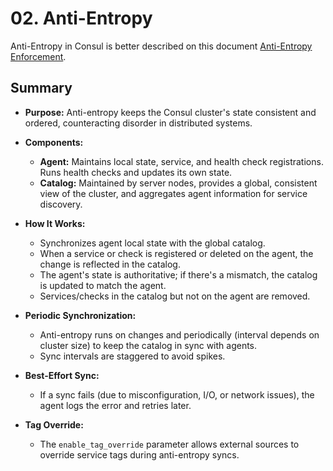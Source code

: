# 02. Anti-Entropy

Anti-Entropy in Consul is better described on this document [Anti-Entropy Enforcement](https://developer.hashicorp.com/consul/docs/architecture/anti-entropy).

## Summary

- **Purpose:** Anti-entropy keeps the Consul cluster's state consistent and ordered, counteracting disorder in distributed systems.

- **Components:**

  - **Agent:** Maintains local state, service, and health check registrations. Runs health checks and updates its own state.
  - **Catalog:** Maintained by server nodes, provides a global, consistent view of the cluster, and aggregates agent information for service discovery.

- **How It Works:**

  - Synchronizes agent local state with the global catalog.
  - When a service or check is registered or deleted on the agent, the change is reflected in the catalog.
  - The agent's state is authoritative; if there's a mismatch, the catalog is updated to match the agent.
  - Services/checks in the catalog but not on the agent are removed.

- **Periodic Synchronization:**

  - Anti-entropy runs on changes and periodically (interval depends on cluster size) to keep the catalog in sync with agents.
  - Sync intervals are staggered to avoid spikes.

- **Best-Effort Sync:**

  - If a sync fails (due to misconfiguration, I/O, or network issues), the agent logs the error and retries later. <!-- TODO Is there a limit of failed times so it's considered a failure? -->

- **Tag Override:**
  - The `enable_tag_override` parameter allows external sources to override service tags during anti-entropy syncs.
